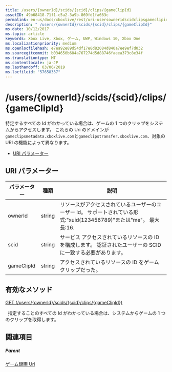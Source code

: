 ```yaml
---
title: /users/{ownerId}/scids/{scid}/clips/{gameClipId}
assetID: 49b68418-71f1-c5a2-3a9b-869fd1fa663c
permalink: en-us/docs/xboxlive/rest/uri-usersowneridscidclipsgameclipid.html
description: " /users/{ownerId}/scids/{scid}/clips/{gameClipId}"
ms.date: 10/12/2017
ms.topic: article
keywords: Xbox Live, Xbox, ゲーム, UWP, Windows 10, Xbox One
ms.localizationpriority: medium
ms.openlocfilehash: e7ea92e89d54df17e8d82084d840a7ee9ef7d032
ms.sourcegitcommit: b034650b684a767274d5d88746faeea373c8e34f
ms.translationtype: MT
ms.contentlocale: ja-JP
ms.lasthandoff: 03/06/2019
ms.locfileid: "57658337"
---
```

# <a name="usersowneridscidsscidclipsgameclipid"></a>/users/{ownerId}/scids/{scid}/clips/{gameClipId}
特定するすべての Id がわかっている場合は、ゲームの 1 つのクリップをシステムからアクセスします。 これらの Uri のドメインが`gameclipsmetadata.xboxlive.com`と`gameclipstransfer.xboxlive.com`、対象の URI の機能によって異なります。
 
  * [URI パラメーター](#ID4EX)
 
<a id="ID4EX"></a>

 
## <a name="uri-parameters"></a>URI パラメーター
 
| パラメーター| 種類| 説明| 
| --- | --- | --- | 
| ownerId| string| リソースがアクセスされているユーザーのユーザー id。 サポートされている形式:"xuid(123456789)"または"me"。 最大長:16.| 
| scid| string| サービス アクセスされているリソースの ID を構成します。 認証されたユーザーの SCID に一致する必要があります。| 
| gameClipId| string| アクセスされているリソースの ID をゲーム クリップだった。| 
  
<a id="ID4EFC"></a>

 
## <a name="valid-methods"></a>有効なメソッド

[GET (/users/{ownerId}/scids/{scid}/clips/{gameClipId})](uri-usersowneridscidclipsgameclipidget.md)

&nbsp;&nbsp;指定することのすべての Id がわかっている場合は、システムからゲームの 1 つのクリップを取得します。
 
<a id="ID4EPC"></a>

 
## <a name="see-also"></a>関連項目
 
<a id="ID4ERC"></a>

 
##### <a name="parent"></a>Parent 

[ゲーム録画 Uri](atoc-reference-dvr.md)

   